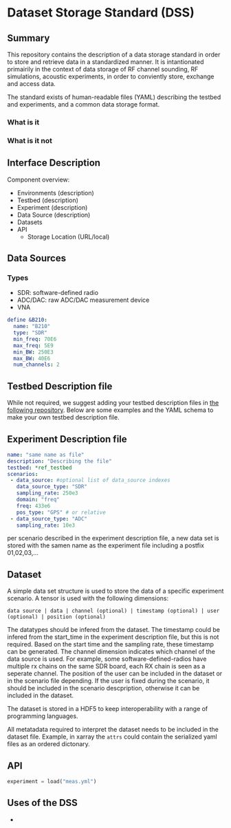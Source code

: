 # Dataset Storage Standard (DSS)

## Summary 
This repository contains the description of a data storage standard in order to store and retrieve data in a standardized manner. 
It is intantionated primairily in the context of data storage of RF channel sounding, RF simulations, acoustic experiments, in order to conviently store, exchange and access data.

The standard exists of human-readable files (YAML) describing the testbed and experiments, and a common data storage format.

### What is it

### What is it not

## Interface Description

Component overview:
- Environments (description)
- Testbed (description)
- Experiment (description)
- Data Source (description)
- Datasets
- API
  * Storage Location (URL/local)

## Data Sources

### Types

- SDR: software-defined radio
- ADC/DAC: raw ADC/DAC measurement device
- VNA

```yaml
define &B210:
  name: "B210"
  type: "SDR"
  min_freq: 70E6
  max_freq: 5E9
  min_BW: 250E3
  max_BW: 40E6
  num_channels: 2 
```

## Testbed Description file

While not required, we suggest adding your testbed description files in [the following repository](https://github.com/6G-Testbeds/Testbed-Description-Files).
Below are some examples and the YAML schema to make your own testbed description file.

## Experiment Description file
```yaml
name: "same name as file"
description: "Describing the file"
testbed: *ref_testbed
scenarios:
 - data_source: #optional list of data_source indexes
   data_source_type: "SDR"
   sampling_rate: 250e3
   domain: "freq"
   freq: 433e6
   pos_type: "GPS" # or relative
 - data_source_type: "ADC"
   sampling_rate: 10e3
```

per scenario described in the experiment description file, a new data set is stored with the samen name as the experiment file including a postfix 01,02,03,...

## Dataset

A simple data set structure is used to store the data of a specific experiment scenario. A tensor is used with the following dimensions:
```
data source | data | channel (optional) | timestamp (optional) | user (optional) | position (optional)
```

The datatypes should be infered from the dataset. The timestamp could be infered from the start_time in the experiment description file, but this is not required.
Based on the start time and the sampling rate, these timestamp can be generated. The channel dimension indicates which channel of the data source is used. For example, some software-defined-radios have multiple rx chains on the same SDR board, each RX chain is seen as a seperate channel. The position of the user can be included in the dataset or in the scenario file depending.
If the user is fixed during the scenario, it should be included in the scenario descpription, otherwise it can be included in the dataset. 

The dataset is stored in a HDF5 to keep interoperability with a range of programming languages.

All metatadata required to interpret the dataset needs to be included in the dataset file.
Example, in xarray the `attrs` could contain the serialized yaml files as an ordered dictonary.

## API
```python
experiment = load("meas.yml")
```

## Uses of the DSS
-



